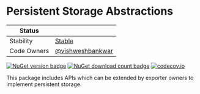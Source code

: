 # Persistent Storage Abstractions

| Status        |           |
| ------------- |-----------|
| Stability     |  [Stable](..\..\Readme.md#stable)|
| Code Owners   |  [@vishweshbankwar](https://github.com/vishweshbankwar)|

[![NuGet version badge](https://img.shields.io/nuget/v/OpenTelemetry.PersistentStorage.Abstractions)](https://www.nuget.org/packages/OpenTelemetry.PersistentStorage.Abstractions)
[![NuGet download count badge](https://img.shields.io/nuget/dt/OpenTelemetry.PersistentStorage.Abstractions)](https://www.nuget.org/packages/OpenTelemetry.PersistentStorage.Abstractions)
[![codecov.io](https://codecov.io/gh/open-telemetry/opentelemetry-dotnet-contrib/branch/main/graphs/badge.svg?flag=unittests-PersistentStorage)](https://app.codecov.io/gh/open-telemetry/opentelemetry-dotnet-contrib?flags[0]=unittests-PersistentStorage)

This package includes APIs which can be extended by exporter owners to implement
persistent storage.
